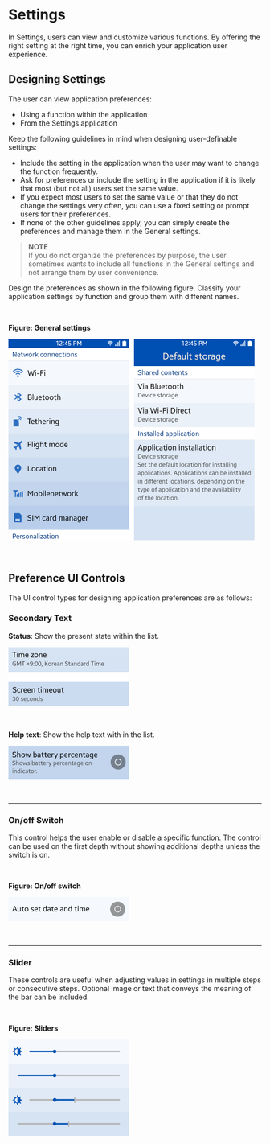 # Settings

In Settings, users can view and customize various functions. By offering the right setting at the right time, you can enrich your application user experience.


## Designing Settings



The user can view application preferences:

-   Using a function within the application
-   From the Settings application

Keep the following guidelines in mind when designing user-definable settings:

-   Include the setting in the application when the user may want to change the function frequently.
-   Ask for preferences or include the setting in the application if it is likely that most (but not all) users set the same value. 
-   If you expect most users to set the same value or that they do not change the settings very often, you can use a fixed setting or prompt users for their preferences.
-   If none of the other guidelines apply, you can simply create the preferences and manage them in the General settings.

> **NOTE**  
>If you do not organize the preferences by purpose, the user sometimes wants to include all functions in the General settings and not arrange them by user convenience.

Design the preferences as shown in the following figure. Classify your application settings by function and group them with different names.

 

**Figure: General settings**

**![](media/general_settings.png)**

 



## Preference UI Controls




The UI control types for designing application preferences are as follows:

### Secondary Text

**Status**: Show the present state within the list.

![](media/status.png)

 

**Help text**: Show the help text with in the list.  

![](media/settings_05.png)

 



------------------------------------------------------------------------



### On/off Switch

This control helps the user enable or disable a specific function. The control can be used on the first depth without showing additional depths unless the switch is on.

 

**Figure: On/off switch**

**![](media/settings_06.png)**

 



------------------------------------------------------------------------



### Slider

These controls are useful when adjusting values in settings in multiple steps or consecutive steps. Optional image or text that conveys the meaning of the bar can be included.

 

**Figure: Sliders**

![](media/tizen-lite-ux-design-guide_settings_v1.1_140822_core_01.png)
